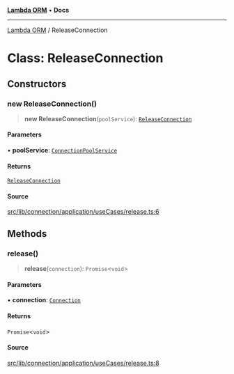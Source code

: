 [**Lambda ORM**](../README.md) • **Docs**

***

[Lambda ORM](../README.md) / ReleaseConnection

# Class: ReleaseConnection

## Constructors

### new ReleaseConnection()

> **new ReleaseConnection**(`poolService`): [`ReleaseConnection`](ReleaseConnection.md)

#### Parameters

• **poolService**: [`ConnectionPoolService`](ConnectionPoolService.md)

#### Returns

[`ReleaseConnection`](ReleaseConnection.md)

#### Source

[src/lib/connection/application/useCases/release.ts:6](https://github.com/lambda-orm/lambdaorm/blob/5e6305f9bd553e15fed66cee099164eb31ee9842/src/lib/connection/application/useCases/release.ts#L6)

## Methods

### release()

> **release**(`connection`): `Promise`\<`void`\>

#### Parameters

• **connection**: [`Connection`](../interfaces/Connection.md)

#### Returns

`Promise`\<`void`\>

#### Source

[src/lib/connection/application/useCases/release.ts:8](https://github.com/lambda-orm/lambdaorm/blob/5e6305f9bd553e15fed66cee099164eb31ee9842/src/lib/connection/application/useCases/release.ts#L8)
